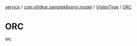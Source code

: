 [service](../../index.md) / [com.g0dkar.samplek8sproj.model](../index.md) / [VisitorType](index.md) / [ORC](./-o-r-c.md)

# ORC

`ORC`